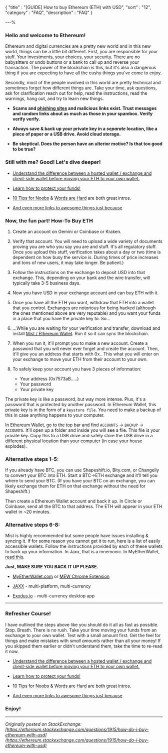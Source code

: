 {
"title"       : "[GUIDE] How to buy Ethereum (ETH) with USD",
"sort"        : "12",
"category"    : "FAQ",
"description" : "FAQ"
}

---%


### Hello and welcome to Ethereum!


Ethereum and digital currencies are a pretty new world and in this new world, things can be a little bit different. First, you are responsible for your stuff. Your investments, your choices, your security. There are no babysitters or undo buttons or a bank to call up and reverse your transaction. The power of the blockchain is this, but it's also a dangerous thing if you are expecting to have all the cushy things you've come to enjoy.

Secondly, most of the people involved in this world are pretty technical and sometimes forget how different things are. Take your time, ask questions, ask for clarification reach out for help, read the instructions, read the warnings, hang out, and try to learn new things.

- **Scams and [phishing sites](https://www.google.com/safebrowsing/static/faq.html#q1) and malicious links exist. Trust messages and random links about as much as those in your spambox. Verify verify verify.**

- **Always save & back up your private key in a *separate* location, like a piece of paper or a USB drive. Avoid cloud storage.**

- **Be skeptical. Does the person have an ulterior motive? Is that too good to be true?**


### Still with me? Good! Let's dive deeper!

- [Understand the difference between a hosted wallet / exchange and client-side wallet before moving your ETH to your own wallet.](https://myetherwallet.github.io/knowledge-base/what-is-the-difference-between-an-exchange-eg-coinbase-kraken-gemini-poloniex-bittrex-and-myetherwallet)

- [Learn how to protect your funds!](https://myetherwallet.github.io/knowledge-base/protecting-yourself-and-your-funds)

- [10 Tips for Noobs](https://myetherwallet.github.io/knowledge-base/getting-back-to-the-basics-10-tips-for-newbies) & [Words are Hard](https://myetherwallet.github.io/knowledge-base/words-are-hard-defining-common-terms-in-the-ethereum-slash-crypto-space) are both great intros.

- [And even more links to awesome things just because](https://myetherwallet.github.io/knowledge-base/resources-for-diving-deeper)



### Now, the fun part! How-To Buy ETH

1. Create an account on Gemini or Coinbase or Kraken.

2. Verify that account. You will need to upload a wide variety of documents proving you are who you say you are and stuff. It's all regulatory stuff. Once you upload this stuff, verification takes about a day or two (time is dependent on how busy the service is. During times of price increases and tons of new users, it may take longer. Be patient.)

3. Follow the instructions on the exchange to deposit USD into that exchange. This, depending on your bank and the wire transfer, will typically take 3-5 business days.

4. Now you have USD in your exchange account and can buy ETH with it.

5. Once you have all the ETH you want, withdraw that ETH into a wallet that you control. Exchanges are notorious for being hacked (although the ones mentioned above are very reputable) and you want your funds in a place that you have the private key to. So...

6. ...While you are waiting for your verification and transfer, download and install [Mist / Ethereum Wallet](https://github.com/ethereum/mist/releases). Run it so it can sync the blockchain.

7. When you run it, it'll prompt you to make a new account. Create a password that you will never ever forget and create the account. Then, it'll give you an address that starts with 0x.. This what you will enter on your exchange to move your ETH from their account to your own.

8. To safely keep your account you have 3 pieces of information:
   * Your address (0x7573aB.....)
   * Your password
   * Your private key

The private key is like a password, but way more intense. Plus, it's a password that is protected by another password. In Ethereum Wallet, this private key is in the form of a `keystore file`. You need to make a backup of this in case anything happens to your computer.

In Ethereum Wallet, go to the top bar and find `ACCOUNTS` -> `BACKUP` -> `ACCOUNTS`. It'll open up a folder and inside you will see a file. This file is your private key. Copy this to a USB drive and safely store the USB drive in a different physical location than your computer (in case your house explodes).



### Alternative steps 1-5:

If you already have BTC, you can use Shapeshift.io, Bity.com, or Changelly to convert your BTC into ETH. Start a BTC->ETH exchange and it'll tell you where to send your BTC. (If you have your BTC on an exchange, you can likely exchange them for ETH on that exchange without the need for Shapeshift.)

Then create a Ethereum Wallet account and back it up. In Circle or Coinbase, send all the BTC to that address. The ETH will appear in your ETH wallet in ~20 minutes.



### Alternative steps 6-8:

Mist is highly recommended but some people have issues installing & syncing it. If for some reason you cannot get it to run, here is a list of easily accessible wallets. Follow the instructions provided by each of these wallets to back up your information. In Jaxx, that is a mnemonic. In MyEtherWallet, [read this](https://myetherwallet.github.io/knowledge-base/how-do-i-move-from-coinbase-to-myetherwallet-exchange-slash-hosted-wallet-mew
).


**Just, MAKE SURE YOU BACK IT UP PLEASE.**

- [MyEtherWallet.com](http://www.myetherwallet.com/) or [MEW Chrome Extension](https://www.reddit.com/r/ethereum/comments/44vbef/myetherwallet_chrome_extension_the_beta_has/)

- [JAXX](http://jaxx.io/) - multi-platform, multi-currency

- [Exodus.io](https://www.exodus.io/) - multi-currency desktop app


---

### Refresher Course!

I have outlined the steps above like you should do it all as fast as possible. Stop. Breath. There is no rush. Take your time moving your funds from an exchange to your own wallet. Test with a small amount first. Get the feel for things and make mistakes with *small amounts* rather than all your money! If you skipped them earlier or didn't understand them, take the time to re-read it now.

- [Understand the difference between a hosted wallet / exchange and client-side wallet before moving your ETH to your own wallet.](https://myetherwallet.github.io/knowledge-base/what-is-the-difference-between-an-exchange-eg-coinbase-kraken-gemini-poloniex-bittrex-and-myetherwallet)

- [Learn how to protect your funds!](https://myetherwallet.github.io/knowledge-base/protecting-yourself-and-your-funds)

- [10 Tips for Noobs](https://myetherwallet.github.io/knowledge-base/getting-back-to-the-basics-10-tips-for-newbies) & [Words are Hard](https://myetherwallet.github.io/knowledge-base/words-are-hard-defining-common-terms-in-the-ethereum-slash-crypto-space) are both great intros.

- [And even more links to awesome things just because](https://myetherwallet.github.io/knowledge-base/resources-for-diving-deeper)



### Enjoy!

---

*Originally posted on StackExchange: [https://ethereum.stackexchange.com/questions/1915/how-do-i-buy-ethereum-with-usd](https://ethereum.stackexchange.com/questions/1915/how-do-i-buy-ethereum-with-usd)*
